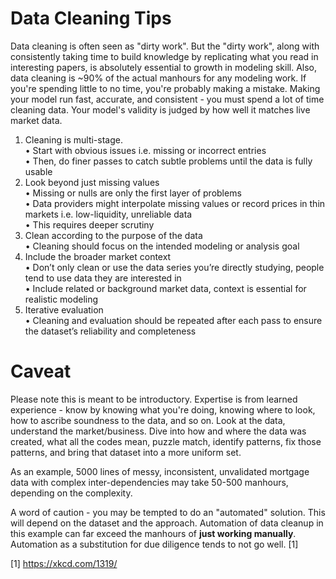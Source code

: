 # Data Cleaning Tips<br>
Data cleaning is often seen as "dirty work". But the "dirty work", along with consistently taking time to build knowledge by replicating what you read in interesting papers, is absolutely essential to growth in modeling skill. Also, data cleaning is ~90% of the actual manhours for any modeling work. If you're spending little to no time, you're probably making a mistake. Making your model run fast, accurate, and consistent - you must spend a lot of time cleaning data. Your model's validity is judged by how well it matches live market data.<br>

1.	Cleaning is multi-stage.<br>
	•	Start with obvious issues i.e. missing or incorrect entries<br>
	•	Then, do finer passes to catch subtle problems until the data is fully usable<br>
2.	Look beyond just missing values<br>
	•	Missing or nulls are only the first layer of problems<br>
	•	Data providers might interpolate missing values or record prices in thin markets i.e. low-liquidity, unreliable data<br>
	•	This requires deeper scrutiny<br>
3.	Clean according to the purpose of the data<br>
	•	Cleaning should focus on the intended modeling or analysis goal<br>
4.	Include the broader market context<br>
	•	Don’t only clean or use the data series you’re directly studying, people tend to use data they are interested in<br>
	•	Include related or background market data, context is essential for realistic modeling<br>
5.	Iterative evaluation<br>
	•	Cleaning and evaluation should be repeated after each pass to ensure the dataset’s reliability and completeness<br>

# Caveat<br>
Please note this is meant to be introductory. Expertise is from learned experience - know by knowing what you're doing, knowing where to look, how to ascribe soundness to the data, and so on. Look at the data, understand the market/business. Dive into how and where the data was created, what all the codes mean, puzzle match, identify patterns, fix those patterns, and bring that dataset into a more uniform set. <br> 

As an example, 5000 lines of messy, inconsistent, unvalidated mortgage data with complex inter-dependencies may take 50-500 manhours, depending on the complexity. <br> 

A word of caution - you may be tempted to do an "automated" solution. This will depend on the dataset and the approach. Automation of data cleanup in this example can far exceed the manhours of **just working manually**. Automation as a substitution for due diligence tends to not go well. [1] <br>

[1] https://xkcd.com/1319/
